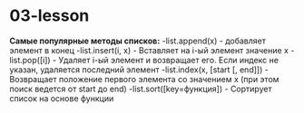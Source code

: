 # 03-lesson

**Самые популярные методы списков:**
-list.append(x) - добавляет элемент в конец
-list.insert(i, x)	- Вставляет на i-ый элемент значение x
-list.pop([i]) - Удаляет i-ый элемент и возвращает его. Если индекс не указан, удаляется последний элемент
-list.index(x, [start [, end]]) - Возвращает положение первого элемента со значением x (при этом поиск ведется от start до end)
-list.sort([key=функция]) - Сортирует список на основе функции

